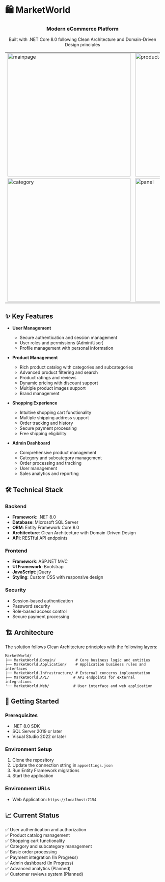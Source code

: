 # 🛍️ MarketWorld

<div align="center">
    <h3>Modern eCommerce Platform</h3>
    <p>Built with .NET Core 8.0 following Clean Architecture and Domain-Driven Design principles</p>
</div>

<div align="center">
    <table>
        <tr>
            <td>
                <img src="https://github.com/user-attachments/assets/0c445bc6-6521-4861-a064-8a4fe02acfb6" alt="mainpage" width="400"/>
            </td>
            <td>
                <img src="https://github.com/user-attachments/assets/33b88057-a7bb-446e-b169-a4cd886b73f0" alt="product-list" width="400"/>
            </td>
        </tr>
        <tr>
            <td>
                <img src="https://github.com/user-attachments/assets/689b161c-c80a-452d-986d-5a25e718a61c" alt="category" width="400"/>
            </td>
            <td>
                <img src="https://github.com/user-attachments/assets/e787d6e2-d270-4c88-915f-e9f475e9fc7c" alt="panel" width="400"/>
            </td>
        </tr>
    </table>
</div>

## ✨ Key Features

- **User Management**
  - Secure authentication and session management
  - User roles and permissions (Admin/User)
  - Profile management with personal information
  
- **Product Management**
  - Rich product catalog with categories and subcategories
  - Advanced product filtering and search
  - Product ratings and reviews
  - Dynamic pricing with discount support
  - Multiple product images support
  - Brand management
  
- **Shopping Experience**
  - Intuitive shopping cart functionality
  - Multiple shipping address support
  - Order tracking and history
  - Secure payment processing
  - Free shipping eligibility
  
- **Admin Dashboard**
  - Comprehensive product management
  - Category and subcategory management
  - Order processing and tracking
  - User management
  - Sales analytics and reporting

## 🛠️ Technical Stack

### Backend
- **Framework**: .NET 8.0
- **Database**: Microsoft SQL Server
- **ORM**: Entity Framework Core 8.0
- **Architecture**: Clean Architecture with Domain-Driven Design
- **API**: RESTful API endpoints

### Frontend
- **Framework**: ASP.NET MVC
- **UI Framework**: Bootstrap
- **JavaScript**: jQuery
- **Styling**: Custom CSS with responsive design

### Security
- Session-based authentication
- Password security
- Role-based access control
- Secure payment processing

## 🏗️ Architecture

The solution follows Clean Architecture principles with the following layers:

```plaintext
MarketWorld/
├── MarketWorld.Domain/         # Core business logic and entities
├── MarketWorld.Application/    # Application business rules and interfaces
├── MarketWorld.Infrastructure/ # External concerns implementation
├── MarketWorld.API/           # API endpoints for external integrations
└── MarketWorld.Web/           # User interface and web application
```

## 🚀 Getting Started

### Prerequisites
- .NET 8.0 SDK
- SQL Server 2019 or later
- Visual Studio 2022 or later

### Environment Setup
1. Clone the repository
2. Update the connection string in `appsettings.json`
3. Run Entity Framework migrations
4. Start the application

### Environment URLs
- Web Application: `https://localhost:7154`

## 📈 Current Status

✅ User authentication and authorization  
✅ Product catalog management  
✅ Shopping cart functionality  
✅ Category and subcategory management  
✅ Basic order processing  
✅ Payment integration (In Progress)  
✅ Admin dashboard (In Progress)  
✅ Advanced analytics (Planned)  
✅ Customer reviews system (Planned)
